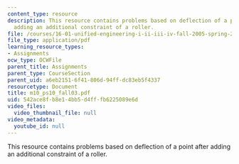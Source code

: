 ```yaml
---
content_type: resource
description: This resource contains problems based on deflection of a point after
  adding an additional constraint of a roller.
file: /courses/16-01-unified-engineering-i-ii-iii-iv-fall-2005-spring-2006/542ace8fb8e14bb5d4fffb6225089e6d_m10_ps10_fall03.pdf
file_type: application/pdf
learning_resource_types:
- Assignments
ocw_type: OCWFile
parent_title: Assignments
parent_type: CourseSection
parent_uid: a6eb2151-6f41-806d-94ff-dc83eb5f4337
resourcetype: Document
title: m10_ps10_fall03.pdf
uid: 542ace8f-b8e1-4bb5-d4ff-fb6225089e6d
video_files:
  video_thumbnail_file: null
video_metadata:
  youtube_id: null
---
```

This resource contains problems based on deflection of a point after adding an additional constraint of a roller.

